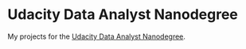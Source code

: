 # Udacity Data Analyst Nanodegree
My projects for the [Udacity Data Analyst Nanodegree](https://www.udacity.com/course/data-analyst-nanodegree--nd002).
